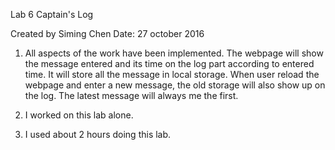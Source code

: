 Lab 6 Captain's Log

Created by Siming Chen
Date: 27 october 2016

1. All aspects of the work have been implemented. 
   The webpage will show the message entered and its time on the log part according to entered time. It will store all the message in local storage. When user reload the webpage and enter a new message, the old storage will also show up on the log. The latest message will always me the first.

2. I worked on this lab alone.

3. I used about 2 hours doing this lab.
